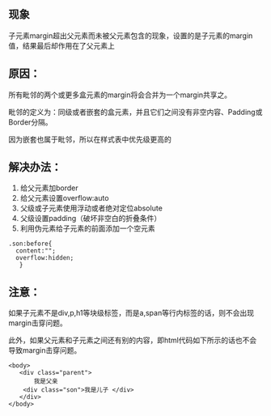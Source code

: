## 现象
子元素margin超出父元素而未被父元素包含的现象，设置的是子元素的margin值，结果最后却作用在了父元素上

## 原因：

所有毗邻的两个或更多盒元素的margin将会合并为一个margin共享之。

毗邻的定义为：同级或者嵌套的盒元素，并且它们之间没有非空内容、Padding或Border分隔。

因为嵌套也属于毗邻，所以在样式表中优先级更高的 

## 解决办法：
1. 给父元素加border
2. 给父元素设置overflow:auto
3. 父级或子元素使用浮动或者绝对定位absolute
4. 父级设置padding（破坏非空白的折叠条件）
5. 利用伪元素给子元素的前面添加一个空元素
```
.son:before{ 
  content:"";
  overflow:hidden; 
   }
```

## 注意：
如果子元素不是div,p,h1等块级标签，而是a,span等行内标签的话，则不会出现margin击穿问题。

此外，如果父元素和子元素之间还有别的内容，即html代码如下所示的话也不会导致margin击穿问题。
```
<body>
   <div class="parent">
       我是父亲
    <div class="son">我是儿子 </div>
   </div>
</body>
```

